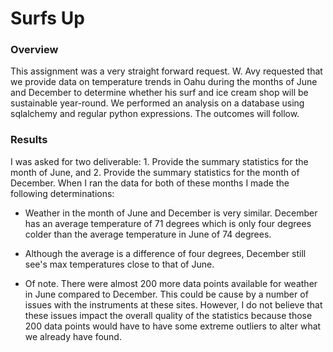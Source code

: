 # Surfs Up

### Overview

This assignment was a very straight forward request.  W. Avy requested that we provide data on temperature trends in Oahu during the months of June and December to determine whether his surf and ice cream shop will be sustainable year-round.  We performed an analysis on a database using sqlalchemy and regular python expressions.  The outcomes will follow.

### Results

I was asked for two deliverable: 1. Provide the summary statistics for the month of June, and 2. Provide the summary statistics for the month of December.  When I ran the data for both of these months I made the following determinations:

  - Weather in the month of June and December is very similar. December has an average temperature of 71 degrees which is only four degrees colder than the average         temperature in June of 74 degrees.
  
  - Although the average is a difference of four degrees, December still see's max temperatures close to that of June.
  
  - Of note.  There were almost 200 more data points available for weather in June compared to December.  This could be cause by a number of issues with the instruments at these sites.  However, I do not believe that these issues impact the overall quality of the statistics because those 200 data points would have to have some extreme outliers to alter what we already have found.  
